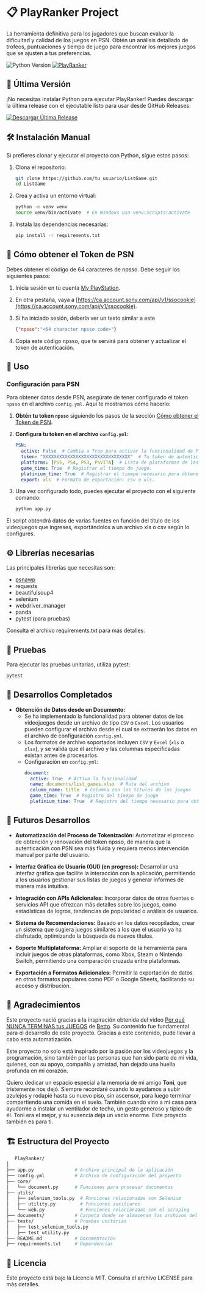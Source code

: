 # 📋 PlayRanker Project

La herramienta definitiva para los jugadores que buscan evaluar la dificultad y calidad de los juegos en PSN. Obtén un análisis detallado de trofeos, puntuaciones y tiempo de juego para encontrar los mejores juegos que se ajusten a tus preferencias.

![Python Version](https://img.shields.io/badge/python-3.10%2B-blue)
[![PlayRanker](https://github.com/rafacc87/PlayRanker/actions/workflows/python-app.yml/badge.svg)](https://github.com/rafacc87/PlayRanker/actions/workflows/python-app.yml)

## 🚀 Última Versión
¡No necesitas instalar Python para ejecutar PlayRanker! Puedes descargar la última release con el ejecutable listo para usar desde GitHub Releases:

[![Descargar Última Release](https://img.shields.io/github/v/release/rafacc87/PlayRanker)](https://github.com/rafacc87/PlayRanker/releases/latest)

## 🛠️ Instalación Manual

Si prefieres clonar y ejecutar el proyecto con Python, sigue estos pasos:

1. Clona el repositorio:
   ```bash
   git clone https://github.com/tu_usuario/ListGame.git
   cd ListGame
   ```
2. Crea y activa un entorno virtual:
   ```bash
   python -m venv venv
   source venv/bin/activate  # En Windows usa venv\Scripts\activate
   ```
3. Instala las dependencias necesarias:
   ```bash
   pip install -r requirements.txt
   ```

## 🔑 Cómo obtener el Token de PSN
Debes obtener el código de 64 caracteres de npsso. Debe seguir los siguientes pasos:

1. Inicia sesión en tu cuenta [My PlayStation](https://www.playstation.com/).

2. En otra pestaña, vaya a [https://ca.account.sony.com/api/v1/ssocookie](https://ca.account.sony.com/api/v1/ssocookie).

3. Si ha iniciado sesión, debería ver un texto similar a este
   ```json
   {"npsso":"<64 character npsso code>"}
   ```
4. Copia este código npsso, que te servirá para obtener y actualizar el token de autenticación.
## 🚀 Uso

### Configuración para PSN

Para obtener datos desde PSN, asegúrate de tener configurado el token `npsso` en el archivo `config.yml`. Aquí te mostramos cómo hacerlo:

1. **Obtén tu token `npsso`** siguiendo los pasos de la sección [Cómo obtener el Token de PSN](#🔑-cómo-obtener-el-token-de-psn).
   
2. **Configura tu token en el archivo `config.yml`:**

   ```yaml
   PSN:
     active: False  # Cambia a True para activar la funcionalidad de PSN
     token: "XXXXXXXXXXXXXXXXXXXXXXXXXXXXXXXX"  # Tu token de autenticación para PSN.
     platforms: [PS5, PS4, PS3, PSVITA]  # Lista de plataformas de las que te interesan los datos.
     game_time: True  # Registrar el tiempo de juego.
     platinium_time: True  # Registrar el tiempo necesario para obtener el platino.
     export: xls  # Formato de exportación: csv o xls.
   ```
3. Una vez configurado todo, puedes ejecutar el proyecto con el siguiente comando:
   ```bash
   python app.py
   ```
El script obtendrá datos de varias fuentes en función del título de los videojuegos que ingreses, exportándolos a un archivo xls o csv según lo configures.

## ⚙️ Librerías necesarias
Las principales librerías que necesitas son:

- [psnawp](https://pypi.org/project/PSNAWP/)
- requests
- beautifulsoup4
- selenium
- webdriver_manager
- panda
- pytest (para pruebas)

Consulta el archivo requirements.txt para más detalles.

## 🧪 Pruebas
Para ejecutar las pruebas unitarias, utiliza pytest:

   ```bash
   pytest
   ```
## 🚀 Desarrollos Completados

- **Obtención de Datos desde un Documento:**
   - Se ha implementado la funcionalidad para obtener datos de los videojuegos desde un archivo de tipo `CSV` o `Excel`. Los usuarios pueden configurar el archivo desde el cual se extraerán los datos en el archivo de configuración `config.yml`.
   - Los formatos de archivo soportados incluyen `CSV` y `Excel` (`xls` o `xlsx`), y se valida que el archivo y las columnas especificadas existan antes de procesarlos.
   - Configuración en `config.yml`:
     ```yaml
     document:
       active: True  # Activa la funcionalidad
       name: documents/list_games.xlsx  # Ruta del archivo
       column_name: title  # Columna con los títulos de los juegos
       game_time: True  # Registro del tiempo de juego
       platinium_time: True  # Registro del tiempo necesario para obtener el platino
     ```

## 🔮 Futuros Desarrollos

- **Automatización del Proceso de Tokenización**: Automatizar el proceso de obtención y renovación del token npsso, de manera que la autenticación con PSN sea más fluida y requiera menos intervención manual por parte del usuario.

- **Interfaz Gráfica de Usuario (GUI) (en progreso):** Desarrollar una interfaz gráfica que facilite la interacción con la aplicación, permitiendo a los usuarios gestionar sus listas de juegos y generar informes de manera más intuitiva.

- **Integración con APIs Adicionales:** Incorporar datos de otras fuentes o servicios API que ofrezcan más detalles sobre los juegos, como estadísticas de logros, tendencias de popularidad o análisis de usuarios.

- **Sistema de Recomendaciones:** Basado en los datos recopilados, crear un sistema que sugiera juegos similares a los que el usuario ya ha disfrutado, optimizando la búsqueda de nuevos títulos.

- **Soporte Multiplataforma:** Ampliar el soporte de la herramienta para incluir juegos de otras plataformas, como Xbox, Steam o Nintendo Switch, permitiendo una comparación cruzada entre plataformas.

- **Exportación a Formatos Adicionales:** Permitir la exportación de datos en otros formatos populares como PDF o Google Sheets, facilitando su acceso y distribución.

## 🙏 Agradecimientos

Este proyecto nació gracias a la inspiración obtenida del video [Por qué NUNCA TERMINAS tus JUEGOS](https://www.youtube.com/watch?v=yCWmnEHR1CI) de [Betto](https://www.youtube.com/@SrtoBetto). Su contenido fue fundamental para el desarrollo de este proyecto. Gracias a este contenido, pude llevar a cabo esta automatización.

Este proyecto no solo está inspirado por la pasión por los videojuegos y la programación, sino también por las personas que han sido parte de mi vida, quienes, con su apoyo, compañía y amistad, han dejado una huella profunda en mi corazón.

Quiero dedicar un espacio especial a la memoria de mi amigo **Toni**, que tristemente nos dejó. Siempre recordaré cuando lo ayudamos a subir azulejos y rodapié hasta su nuevo piso, sin ascensor, para luego terminar compartiendo una comida en el suelo. También cuando vino a mi casa para ayudarme a instalar un ventilador de techo, un gesto generoso y típico de él. Toni era el mejor, y su ausencia deja un vacío enorme. Este proyecto también es para ti.

## 🏗️ Estructura del Proyecto
   ```bash
      PlayRanker/
   │
   ├── app.py               # Archivo principal de la aplicación
   ├── config.yml           # Archivo de configuración del proyecto
   ├── core/
   │   └── document.py      # Funciones para procesar documentos
   ├── utils/
   │   ├── selenium_tools.py  # Funciones relacionadas con Selenium
   │   ├── utility.py         # Funciones auxiliares
   │   └── web.py             # Funciones relacionadas con el scraping
   ├── documents/           # Carpeta donde se almacenan los archivos del usuario
   ├── tests/               # Pruebas unitarias
   │   ├── test_selenium_tools.py
   │   ├── test_utility.py
   ├── README.md            # Documentación
   ├── requirements.txt     # Dependencias
   ```

## 📝 Licencia
Este proyecto está bajo la Licencia MIT. Consulta el archivo LICENSE para más detalles.
